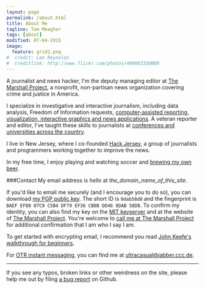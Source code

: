 ```yaml
---
layout: page
permalink: /about.html
title: About Me
tagline: Tom Meagher
tags: [about]
modified: 07-04-2015
image:
  feature: grid2.png
#  credit: Leo Reynolds
#  creditlink: http://www.flickr.com/photos/49968232@N00
---
```


A journalist and news hacker, I'm the deputy managing editor at [The Marshall Project](https://www.themarshallproject.org/), a nonprofit, non-partisan news organization covering crime and justice in America.

I specialize in investigative and interactive journalism, including data analysis, Freedom of Information requests, [computer-assisted reporting, visualization, interactive graphics and news applications](clips.html). A veteran reporter and editor, I've taught these skills to journalists at [conferences and universities across the country](classes.html).

I live in New Jersey, where I co-founded [Hack Jersey](http://www.hackjersey.com/), a group of journalists and programmers working together to improve the news.

In my free time, I enjoy playing and watching soccer and [brewing my own beer](http://carboy.tommeagher.com/).

###Contact
My email address is _hello_ at _the_domain_name_of_this_site_.

If you'd like to email me securely (and I encourage you to do so), you can download [my PGP public key](files/tmeagher.asc). The short ID is ```9dab58d8``` and the fingerprint is ```BAEF EF88 07C9 C5B4 DF79 EF36 CB0B DD46 9DAB 58D8```. To confirm my identity, you can also find my key on the [MIT keyserver](http://pgp.mit.edu/pks/lookup?op=vindex&search=0xCB0BDD469DAB58D8) and at the website of [The Marshall Project](https://www.themarshallproject.org/staff/tom-meagher). You're welcome to [call me at The Marshall Project](https://www.themarshallproject.org/about#contact) for additional confirmation that I am who I say I am. 

To get started with encrypting email, I recommend you read [John Keefe's walkthrough for beginners](http://johnkeefe.net/email-encryption-and-my-pgp-info).

For [OTR instant messaging](https://otr.cypherpunks.ca/), you can find me at ultracasual@jabber.ccc.de.

---
If you see any typos, broken links or other weirdness on the site, please help me out by filing [a bug report](https://github.com/tommeagher/tommeagher.github.io/issues) on Github.
